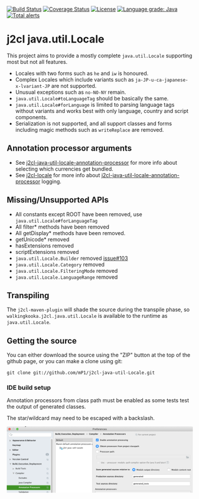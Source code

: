 [![Build Status](https://travis-ci.com/mP1/j2cl-java-util-Locale.svg?branch=master)](https://travis-ci.com/mP1/j2cl-java-util-Locale.svg?branch=master)
[![Coverage Status](https://coveralls.io/repos/github/mP1/j2cl-java-util-Locale/badge.svg?branch=master)](https://coveralls.io/github/mP1/j2cl-java-util-Locale?branch=master)
[![License](https://img.shields.io/badge/License-Apache%202.0-blue.svg)](https://opensource.org/licenses/Apache-2.0)
[![Language grade: Java](https://img.shields.io/lgtm/grade/java/g/mP1/j2cl-java-util-Locale.svg?logo=lgtm&logoWidth=18)](https://lgtm.com/projects/g/mP1/j2cl-java-util-Locale/context:java)
[![Total alerts](https://img.shields.io/lgtm/alerts/g/mP1/j2cl-java-util-Locale.svg?logo=lgtm&logoWidth=18)](https://lgtm.com/projects/g/mP1/j2cl-java-util-Locale/alerts/)



# j2cl java.util.Locale

This project aims to provide a mostly complete `java.util.Locale` supporting most but not all features.

- Locales with two forms such as `he` and `iw` is honoured.
- Complex Locales which include variants such as `ja-JP-u-ca-japanese-x-lvariant-JP` are not supported.
- Unusual exceptions such as `no-NO-NY` remain.
- `java.util.Locale#toLanguageTag` should be basically the same.
- `java.util.Locale#forLanguage` is limited to parsing language tags without variants and works best with only language, country and script components.
- Serialization is not supported, and all support classes and forms including magic methods such as `writeReplace` are removed.



## Annotation processor arguments

- See [j2cl-java-util-locale-annotation-processor](https://github.com/mP1/j2cl-java-util-locale-annotation-processor) for more info about selecting which currencies get bundled.
- See [j2cl-locale](https://github.com/mP1/j2cl-locale) for more info about [j2cl-java-util-locale-annotation-processor](https://github.com/mP1/j2cl-java-util-locale-annotation-processor) logging.



## Missing/Unsupported APIs

- All constants except ROOT have been removed, use `java.util.Locale#forLanguageTag`
- All filter* methods have been removed
- All getDisplay* methods have been removed.
- getUnicode* removed
- hasExtensions removed
- scriptExtensions removed
- `java.util.Locale.Builder` removed [issue#103](https://github.com/mP1/j2cl-java-util-Locale/issues/103)
- `java.util.Locale.Category` removed 
- `java.util.Locale.FilteringMode` removed
- `java.util.Locale.LanguageRange` removed 



## Transpiling

The `j2cl-maven-plugin` will shade the source during the transpile phase, so `walkingkooka.j2cl.java.util.Locale`
is available to the runtime as `java.util.Locale`. 



## Getting the source

You can either download the source using the "ZIP" button at the top
of the github page, or you can make a clone using git:

```
git clone git://github.com/mP1/j2cl-java-util-Locale.git
```


### IDE build setup

Annotation processors from class path must be enabled as some tests test the output of generated classes.

The star/wildcard may need to be escaped with a backslash.

![Intellij -> System Preferences -> Annotation Processors](intellij-enable-annotation-processors.png)

